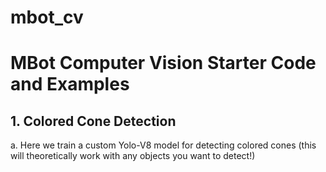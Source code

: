 # mbot_cv
MBot Computer Vision Starter Code and Examples
======
## 1. Colored Cone Detection
   a. Here we train a custom Yolo-V8 model for detecting colored cones (this will theoretically work with any objects you want to detect!)
   
